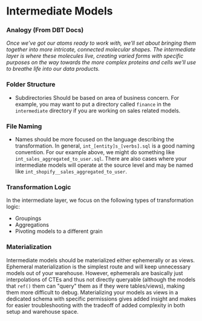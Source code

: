 # Intermediate Models
### Analogy (From DBT Docs)
_Once we’ve got our atoms ready to work with, we’ll set about bringing them together into more intricate, connected molecular shapes. The intermediate layer is where these molecules live, creating varied forms with specific purposes on the way towards the more complex proteins and cells we’ll use to breathe life into our data products._

### Folder Structure
- Subdirectories Should be based on area of business concern. For example, you may want to put a directory called `finance` in the `intermediate` directory if you are working on sales related models.

### File Naming
- Names should be more focused on the language describing the transformation.  In general, `int_[entity]s_[verbs].sql` is a good naming convention.  For our example above, we might do something like `int_sales_aggregated_to_user.sql`.  There are also cases where your intermediate models will operate at the source level and may be named like `int_shopify__sales_aggregated_to_user`.

### Transformation Logic
In the intermediate layer, we focus on the following types of transformation logic:
- Groupings
- Aggregations
- Pivoting models to a different grain

### Materialization
Intermediate models should be materialized either ephemerally or as views.  Ephemeral materialization is the simplest route and will keep unnecessary models out of your warehouse.  However, ephemerals are basically just interpolations of CTEs and thus not directly queryable (although the models that `ref()` them can "query" them as if they were tables/views), making them more difficult to debug.  Materializing your models as views in a dedicated schema with specific permissions gives added insight and makes for easier troubleshooting with the tradeoff of added complexity in both setup and warehouse space.